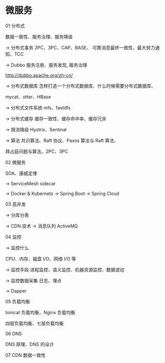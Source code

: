 # 微服务

01
 分布式


数据一致性、服务治理、服务降级

→ 分布式事务
2PC、3PC、CAP、BASE、 可靠消息最终一致性、最大努力通知、TCC

→ Dubbo
服务注册、服务发现, 服务治理

http://dubbo.apache.org/zh-cn/

→ 分布式数据库
怎样打造一个分布式数据库、什么时候需要分布式数据库、

mycat、otter、HBase

→ 分布式文件系统
mfs、fastdfs

→ 分布式缓存
缓存一致性、缓存命中率、缓存冗余

→ 限流降级
Hystrix、Sentinal

→ 算法
共识算法、Raft 协议、Paxos 算法与 Raft 算法、

拜占庭问题与算法、2PC、3PC





02
 微服务


SOA、康威定律

→ ServiceMesh
sidecar

→ Docker & Kubernets
→ Spring Boot
→ Spring Cloud




03
 高并发


→ 分库分表

→ CDN 技术
→ 消息队列
ActiveMQ





04
 监控



→ 监控什么

CPU、内存、磁盘 I/O、网络 I/O 等

→ 监控手段
进程监控、语义监控、机器资源监控、数据波动

→ 监控数据采集
日志、埋点

→ Dapper




05
 负载均衡


tomcat 负载均衡、Nginx 负载均衡

四层负载均衡、七层负载均衡



06
 DNS


DNS 原理、DNS 的设计



07
 CDN
数据一致性